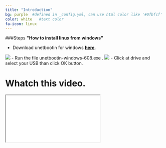 ```yaml
---
title: "Introduction"
bg: purple  #defined in _config.yml, can use html color like '#0fbfcf'
color: white   #text color
fa-icon: linux
---
```

###Steps **"How to install linux from windows"**
 - Download unetbootin for windows [**here**](http://softlayer-ams.dl.sourceforge.net/project/unetbootin/UNetbootin/608/unetbootin-windows-608.exe).
<img src="https://raw.githubusercontent.com/gerigjylbegu/gerigjylbegu.github.io/master/img/Introduction/unetbootin.jpg">
 - Run the file unetbootin-windows-608.exe .
<img src="https://raw.githubusercontent.com/gerigjylbegu/gerigjylbegu.github.io/master/img/Introduction/unetbootinstep1.jpg"> 
 - Click at drive and select your USB than click OK button.

# Whatch this video.
<div class="icontain">
  <iframe src="//www.youtube.com/watch?v=-OJUB9uOPBg" allowfullscreen></iframe>
</div>


